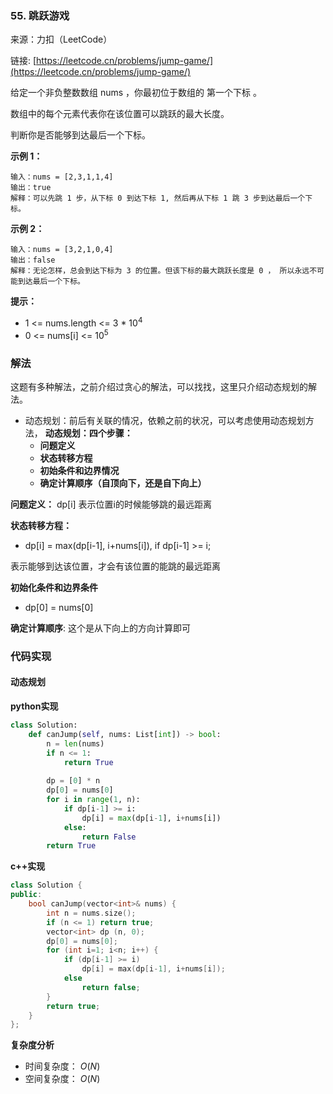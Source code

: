  ### 55. 跳跃游戏
来源：力扣（LeetCode）

链接: [https://leetcode.cn/problems/jump-game/](https://leetcode.cn/problems/jump-game/)

给定一个非负整数数组 nums ，你最初位于数组的 第一个下标 。

数组中的每个元素代表你在该位置可以跳跃的最大长度。

判断你是否能够到达最后一个下标。

 

**示例 1：**
```
输入：nums = [2,3,1,1,4]
输出：true
解释：可以先跳 1 步，从下标 0 到达下标 1, 然后再从下标 1 跳 3 步到达最后一个下标。
```

**示例 2：**
```
输入：nums = [3,2,1,0,4]
输出：false
解释：无论怎样，总会到达下标为 3 的位置。但该下标的最大跳跃长度是 0 ， 所以永远不可能到达最后一个下标。
```

**提示：**
* 1 <= nums.length <= 3 * $10^4$
* 0 <= nums[i] <= $10^5$

### 解法
这题有多种解法，之前介绍过贪心的解法，可以找找，这里只介绍动态规划的解法。
* 动态规划：前后有关联的情况，依赖之前的状况，可以考虑使用动态规划方法，
	**动态规划：四个步骤：**
	- **问题定义**
	- **状态转移方程**
	- **初始条件和边界情况**
	- **确定计算顺序（自顶向下，还是自下向上）**

**问题定义：**
dp[i] 表示位置i的时候能够跳的最远距离


**状态转移方程：**
* dp[i] = max(dp[i-1], i+nums[i]), if dp[i-1] >= i; 

表示能够到达该位置，才会有该位置的能跳的最远距离



**初始化条件和边界条件**
* dp[0] = nums[0]

**确定计算顺序**:
这个是从下向上的方向计算即可

### 代码实现
#### 动态规划
**python实现**
```python
class Solution:
    def canJump(self, nums: List[int]) -> bool:
        n = len(nums)
        if n <= 1:
            return True 
        
        dp = [0] * n
        dp[0] = nums[0]
        for i in range(1, n):
            if dp[i-1] >= i:
                dp[i] = max(dp[i-1], i+nums[i])
            else:
                return False
        return True
```


**c++实现**
```cpp
class Solution {
public:
    bool canJump(vector<int>& nums) {
        int n = nums.size();
        if (n <= 1) return true;
        vector<int> dp (n, 0);
        dp[0] = nums[0];
        for (int i=1; i<n; i++) {
            if (dp[i-1] >= i)
                dp[i] = max(dp[i-1], i+nums[i]);
            else
                return false;
        }
        return true;
    }
};
```


**复杂度分析**
* 时间复杂度： $O(N)$
* 空间复杂度： $O(N)$  